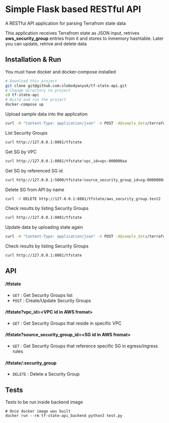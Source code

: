# Simple Flask based RESTful API
A RESTful API application for parsing Terrafrom state data

This application receives Terrafrom state as JSON input, retrives **aws_security_group** entries from it and stores to inmemory hashtable.
Later you can update, retrive and delete data

## Installation & Run
You must have docker and docker-compose installed

```bash
# Download this project
git clone git@github.com:slobodyanyuk/tf-state-api.git
# Change directory to project
cd tf-state-api
# Build and run the project
docker-compose up 
```

Upload sample data into the application
```bash
curl -H "Content-Type: application/json" -X POST -d@sample_data/terraform_test.tfstate http://127.0.0.1:8081/tfstate
```
List Security Groups
```bash
curl http://127.0.0.1:8081/tfstate
```
Get SG by VPC
```bash
curl http://127.0.0.1:8081/tfstate?vpc_id=vpc-000000aa
```
Get SG by referenced SG id
```bash
curl http://127.0.0.1:5000/tfstate?source_security_group_id=sg-0000000ab
```
Delete SG from API by name
```bash
curl -X DELETE http://127.0.0.1:8081/tfstate/aws_security_group.test2
```
Check results by listing Security Groups
```bash
curl http://127.0.0.1:8081/tfstate
```
Update data by uploading state again
```bash
curl -H "Content-Type: application/json" -X POST -d@sample_data/terraform_test.tfstate http://127.0.0.1:8081/tfstate
```
Check results by listing Security Groups
```bash
curl http://127.0.0.1:8081/tfstate
```

## API

#### /tfstate
* `GET` : Get Security Groups list
* `POST` : Create/Update Security Groups

#### /tfstate?vpc_id=\<VPC id in AWS fromat\>
* `GET` : Get Security Groups that reside in specific VPC

#### /tfstate?source_security_group_id=\<SG id in AWS fromat\>
* `GET` : Get Security Groups that reference specific SG in egress/ingress rules

#### /tfstate/:security_group
* `DELETE` : Delete a Security Group

## Tests
Tests to be run inside backend image
```
# Once docker image was built
docker run --rm tf-state-api_backend python3 test.py
```
